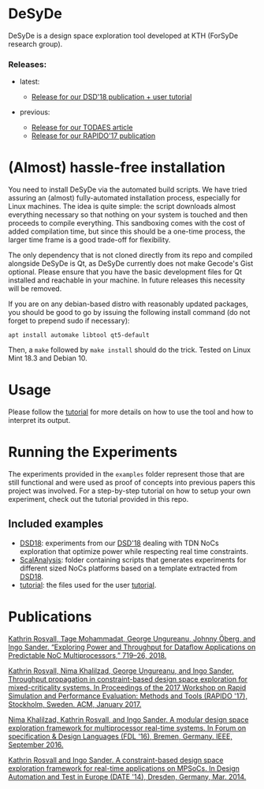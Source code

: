 # DeSyDe

DeSyDe is a design space exploration tool developed at KTH (ForSyDe research group).

### Releases:
* latest: 
  * [Release for our DSD'18 publication + user tutorial](https://github.com/forsyde/DeSyDe/tree/v0.3.0-dsd)

* previous:
  * [Release for our TODAES article](https://github.com/forsyde/DeSyDe/tree/v0.2.1-todaes)
  * [Release for our RAPIDO'17 publication](https://github.com/forsyde/DeSyDe/tree/v0.1.1-rapido)


# (Almost) hassle-free installation

You need to install DeSyDe via the automated build scripts. We have
tried assuring an (almost) fully-automated installation process,
especially for Linux machines. The idea is quite simple: the script
downloads almost everything necessary so that nothing on your system
is touched and then proceeds to compile everything. This sandboxing
comes with the cost of added compilation time, but since this should
be a one-time process, the larger time frame is a good trade-off for
flexibility.

The only dependency that is not cloned directly from its repo and
compiled alongside DeSyDe is Qt, as DeSyDe currently does not make
Gecode's Gist optional. Please ensure that you have the basic
development files for Qt installed and reachable in your machine. In
future releases this necessity will be removed.

If you are on any debian-based distro with reasonably updated
packages, you should be good to go by issuing the following install
command (do not forget to prepend sudo if necessary):

    apt install automake libtool qt5-default

Then, a `make` followed by `make install` should do the trick. Tested
on Linux Mint 18.3 and Debian 10.

# Usage

Please follow the [tutorial](docs/tutorial.md) for more details on how
to use the tool and how to interpret its output.

# Running the Experiments

The experiments provided in the `examples` folder represent those that are still functional and were
used as proof of concepts into previous papers this project was involved. For a step-by-step tutorial
on how to setup your own experiment, check out the tutorial provided in this repo.

## Included examples

* [DSD18](examples/DSD18): experiments from our [DSD'18](ttps://doi.org/10.1109/DSD.2018.00011.) dealing with TDN NoCs exploration that optimize power while respecting real time constraints.
* [ScalAnalysis](examples/ScalAnalysis): folder containing scripts that generates experiments for different sized NoCs platforms based on a template extracted from [DSD18](examples/DSD18).
* [tutorial](examples/tutorial): the files used for the user [tutorial](docs/tutorial.md).

# Publications

[Kathrin Rosvall, Tage Mohammadat, George Ungureanu, Johnny Öberg, and Ingo Sander. “Exploring Power and Throughput for Dataflow Applications on Predictable NoC Multiprocessors,” 719–26, 2018.](https://doi.org/10.1109/DSD.2018.00011.)

[Kathrin Rosvall, Nima Khalilzad, George Ungureanu, and Ingo Sander. Throughput propagation in constraint-based design space exploration for mixed-criticality systems. In Proceedings of the 2017 Workshop on Rapid Simulation and Performance Evaluation: Methods and Tools (RAPIDO '17), Stockholm, Sweden. ACM, January 2017.](https://doi.org/10.1145/3023973.3023977)

[Nima Khalilzad, Kathrin Rosvall, and Ingo Sander. A modular design space exploration framework for multiprocessor real-time systems. In Forum on specification & Design Languages (FDL '16), Bremen, Germany. IEEE, September 2016.](https://doi.org/10.1109/FDL.2016.7880377)

[Kathrin Rosvall and Ingo Sander. A constraint-based design space exploration framework for real-time applications on MPSoCs. In Design Automation and Test in Europe (DATE '14), Dresden, Germany, Mar. 2014.](http://dx.doi.org/10.7873/DATE.2014.339)
